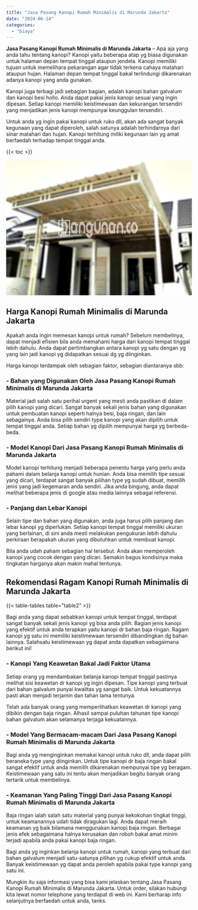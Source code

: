 ```yaml
---
title: "Jasa Pasang Kanopi Rumah Minimalis di Marunda Jakarta"
date: "2024-06-14"
categories: 
  - "biaya"
---
```


**Jasa Pasang Kanopi Rumah Minimalis di Marunda Jakarta** – Apa aja yang anda tahu tentang kanopi? Kanopi yaitu beberapa atap yg biasa digunakan untuk halaman depan tempat tinggal ataupun jendela. Kanopi memiliki tujuan untuk memelihara pekarangan agar tidak terkena cahaya matahari ataupun hujan. Halaman depan tempat tinggal bakal terlindungi dikarenakan adanya kanopi yang anda gunakan.

Kanopi juga terbagi jadi sebagian bagian, adalah kanopi bahan galvalum dan kanopi besi hollo. Anda dapat pakai jenis kanopi sesuai yang ingin dipesan. Setiap kanopi memiliki keistimewaan dan kekurangan tersendiri yang menjadikan jenis kanopi mempunyai keunggulan tersendiri.

Untuk anda yg ingin pakai kanopi untuk ruko dll, akan ada sangat banyak kegunaan yang dapat diperoleh, salah satunya adalah terhindarnya dari sinar matahari dan hujan. Kanopi terhitung miliki kegunaan lain yg amat berfaedah terhadap tempat tinggal anda.

{{< toc >}}

![Jasa Pasang Kanopi Rumah Minimalis di Marunda Jakarta](/images/harga-kanopi-minimalis-17.png)

## Harga Kanopi Rumah Minimalis di Marunda Jakarta

Apakah anda ingin memesan kanopi untuk rumah? Sebelum membelinya, dapat menjadi efisien bila anda memahami harga dari kanopi tempat tinggal lebih dahulu. Anda dapat pertimbangkan antara kanopi yg satu dengan yg yang lain jadi kanopi yg didapatkan sesuai dg yg diinginkan.

Harga kanopi terdampak oleh sebagian faktor, sebagian diantaranya sbb:

### \- Bahan yang Digunakan Oleh Jasa Pasang Kanopi Rumah Minimalis di Marunda Jakarta

Material jadi salah satu perihal urgent yang mesti anda pastikan di dalam pilih kanopi yang dicari. Sangat banyak sekali jenis bahan yang digunakan untuk pembuatan kanopi seperti halnya besi, baja ringan, dan lain sebagainya. Anda bisa pilih sendiri type kanopi yang akan dipilih untuk tempat tinggal anda. Setiap bahan yg dipilih mempunyai harga yg berbeda-beda.

### \- Model Kanopi Dari Jasa Pasang Kanopi Rumah Minimalis di Marunda Jakarta

Model kanopi terhitung menjadi beberapa penentu harga yang perlu anda pahami dalam belanja kanopi untuk hunian. Anda bisa memilih tipe sesuai yang dicari, terdapat sangat banyak pilihan type yg sudah dibuat, memilih jenis yang jadi kegemaran anda sendiri. Jika anda bingung, anda dapat melihat beberapa jenis di google atau media lainnya sebagai referensi.

### \- Panjang dan Lebar Kanopi

Selain tipe dan bahan yang digunakan, anda juga harus pilih panjang dan lebar kanopi yg diperlukan. Setiap kanopi tempat tinggal memiliki ukuran yang berlainan, di sini anda mesti melakukan pengukuran lebih dahulu perkiraan berapakah ukuran yang dibutuhkan untuk membuat kanopi.

Bila anda udah paham sebagian hal tersebut. Anda akan memperoleh kanopi yang cocok dengan yang dicari. Semakin bagus kondisinya maka tingkatan harganya akan makin mahal tentunya.

## Rekomendasi Ragam Kanopi Rumah Minimalis di Marunda Jakarta

{{< table-tables table="table2" >}}

Bagi anda yang dapat sebabkan kanopi untuk tempat tinggal, terdapat sangat banyak sekali jenis kanopi yg bisa anda pilih. Bagian jenis kanopi yang efektif untuk anda terapkan yaitu kanopi dr bahan baja ringan. Ragam kanopi yg satu ini memiliki keistimewaan tersendiri dibandingkan dg bahan lainnya. Salahsatu keistimewaan yg dapat anda dapatkan sebagaimana berikut ini!

### \- Kanopi Yang Keawetan Bakal Jadi Faktor Utama

Setiap orang yg mendambakan belanja kanopi tempat tinggal pastinya melihat sisi keawetan dr kanopi yg ingin dipesan. Tipe kanopi yang terbuat dari bahan galvalum punyai kwalitas yg sangat baik. Untuk kekuatannya pasti akan menjadi terjamin dan tahan lama tentunya.

Telah ada banyak orang yang memperlihatkan keawetan dr kanopi yang dibikin dengan baja ringan. Alhasil sampai puluhan tahunan tipe kanopi bahan galvalum akan selamanya terjaga kekuatannya.

### \- Model Yang Bermacam-macam Dari Jasa Pasang Kanopi Rumah Minimalis di Marunda Jakarta

Bagi anda yg menginginkan memakai kanopi untuk ruko dll, anda dapat pilih beraneka type yang diinginkan. Untuk tipe kanopi dr baja ringan bakal sangat efektif untuk anda memilih dikarenakan mempunyai tipe yg beragam. Keistimewaan yang satu ini tentu akan menjadikan begitu banyak orang tertarik untuk membelinya.

### \- Keamanan Yang Paling Tinggi Dari Jasa Pasang Kanopi Rumah Minimalis di Marunda Jakarta

Baja ringan ialah salah satu material yang punyai kekokohan tingkat tinggi, untuk keamanannya udah tidak diragukan lagi. Anda dapat meraih keamanan yg baik bilamana menggunakan kanopi baja ringan. Berbagai jenis efek sebagaimana halnya kerusakan dan roboh bakal amat minim terjadi apabila anda pakai kanopi baja ringan.

Bagi anda yg inginkan belanja kanopi untuk rumah, kanopi yang terbuat dari bahan galvalum menjadi satu-satunya pilihan yg cukup efektif untuk anda. Banyak keistimewaan yg dapat anda peroleh apabila pakai type kanopi yang satu ini.

Mungkin itu saja informasi yang bisa kami jelaskan tentang Jasa Pasang Kanopi Rumah Minimalis di Marunda Jakarta. Untuk order, silakan hubungi kita lewat nomor telephone yang terdapat di web ini. Kami berharap info selanjutnya berfaedah untuk anda, tanks.
